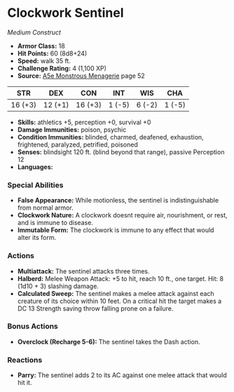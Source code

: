 # Clockwork Sentinel

*Medium* *Construct*

- **Armor Class:** 18
- **Hit Points:** 60 (8d8+24)
- **Speed:** walk 35 ft.
- **Challenge Rating:** 4 (1,100 XP)
- **Source:** [A5e Monstrous Menagerie](https://enpublishingrpg.com/products/level-up-monstrous-menagerie-a5e) page 52

| STR | DEX | CON | INT | WIS | CHA |
| --- | --- | --- | --- | --- | --- |
| 16 (+3) | 12 (+1) | 16 (+3) | 1 (-5) | 6 (-2) | 1 (-5) |

- **Skills:** athletics +5, perception +0, survival +0
- **Damage Immunities:** poison, psychic
- **Condition Immunities:** blinded, charmed, deafened, exhaustion, frightened, paralyzed, petrified, poisoned
- **Senses:** blindsight 120 ft. (blind beyond that range), passive Perception 12
- **Languages:** 

### Special Abilities

- **False Appearance:** While motionless, the sentinel is indistinguishable from normal armor.
- **Clockwork Nature:** A clockwork doesnt require air, nourishment, or rest, and is immune to disease.
- **Immutable Form:** The clockwork is immune to any effect that would alter its form.

### Actions

- **Multiattack:** The sentinel attacks three times.
- **Halberd:** Melee Weapon Attack: +5 to hit, reach 10 ft., one target. Hit: 8 (1d10 + 3) slashing damage.
- **Calculated Sweep:** The sentinel makes a melee attack against each creature of its choice within 10 feet. On a critical hit  the target makes a DC 13 Strength saving throw  falling prone on a failure.

### Bonus Actions

- **Overclock (Recharge 5-6):** The sentinel takes the Dash action.

### Reactions

- **Parry:** The sentinel adds 2 to its AC against one melee attack that would hit it.


